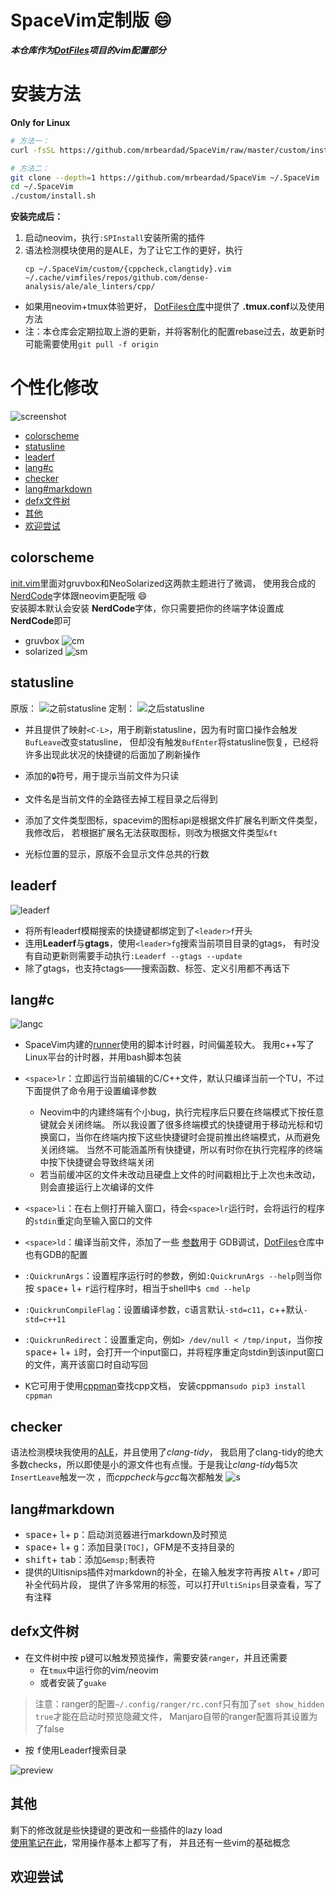 # SpaceVim定制版 :smile:
***本仓库作为[DotFiles](https://github.com/mrbeardad/DotFiles)项目的vim配置部分***

# 安装方法
**Only for Linux**
```bash
# 方法一：
curl -fsSL https://github.com/mrbeardad/SpaceVim/raw/master/custom/install.sh | bash

# 方法二：
git clone --depth=1 https://github.com/mrbeardad/SpaceVim ~/.SpaceVim
cd ~/.SpaceVim
./custom/install.sh
```

**安装完成后：**
1. 启动neovim，执行`:SPInstall`安装所需的插件
2. 语法检测模块使用的是ALE，为了让它工作的更好，执行
    ```
    cp ~/.SpaceVim/custom/{cppcheck,clangtidy}.vim ~/.cache/vimfiles/repos/github.com/dense-analysis/ale/ale_linters/cpp/
    ```
* 如果用neovim+tmux体验更好， [DotFiles仓库](https://github.com/mrbeardad/DotFiles)中提供了 **.tmux.conf**以及使用方法
* 注：本仓库会定期拉取上游的更新，并将客制化的配置rebase过去，故更新时可能需要使用`git pull -f origin`

# 个性化修改
![screenshot](custom/screenshot.png)

<!-- vim-markdown-toc GFM -->

- [colorscheme](#colorscheme)
- [statusline](#statusline)
- [leaderf](#leaderf)
- [lang#c](#langc)
- [checker](#checker)
- [lang#markdown](#langmarkdown)
- [defx文件树](#defx文件树)
- [其他](#其他)
- [欢迎尝试](#欢迎尝试)

<!-- vim-markdown-toc -->
## colorscheme
[init.vim](init.vim)里面对gruvbox和NeoSolarized这两款主题进行了微调，
使用我合成的[NerdCode](https://github.com/mrbeardad/DotFiles/tree/master/fonts)字体跟neovim更配哦 :smile:  
安装脚本默认会安装 **NerdCode**字体，你只需要把你的终端字体设置成 **NerdCode**即可
* gruvbox
![cm](custom/scheme.png)
* solarized
![sm](custom/solarized.png)

## statusline
原版：
![之前statusline](custom/2020-05-10_12-36.png)
定制：
![之后statusline](custom/sla.png)
* 并且提供了映射`<C-L>`，用于刷新statusline，因为有时窗口操作会触发`BufLeave`改变statusline，
但却没有触发`BufEnter`将statusline恢复，已经将许多出现此状况的快捷键的后面加了刷新操作

* 添加的`🔒️`符号，用于提示当前文件为只读

* 文件名是当前文件的全路径去掉工程目录之后得到

* 添加了文件类型图标，spacevim的图标api是根据文件扩展名判断文件类型，我修改后，
    若根据扩展名无法获取图标，则改为根据文件类型`&ft`

* 光标位置的显示，原版不会显示文件总共的行数

## leaderf
![leaderf](custom/leaderf.png)
* 将所有leaderf模糊搜索的快捷键都绑定到了`<leader>f`开头
* 连用**Leaderf**与**gtags**，使用`<leader>fg`搜索当前项目目录的gtags，
    有时没有自动更新则需要手动执行`:Leaderf --gtags --update`
* 除了gtags，也支持ctags——搜索函数、标签、定义引用都不再话下

## lang#c
![langc](custom/langc.png)
* SpaceVim内建的<a href=## title="SpaceVim用于编译并运行当前编辑文件的组件">runner</a>使用的脚本计时器，时间偏差较大。
    我用c++写了Linux平台的计时器，并用bash脚本包装

* `<space>lr`：立即运行当前编辑的C/C++文件，默认只编译当前一个TU，不过下面提供了命令用于设置编译参数
    * Neovim中的内建终端有个小bug，执行完程序后只要在终端模式下按任意键就会关闭终端。
        所以我设置了很多终端模式的快捷键用于移动光标和切换窗口，当你在终端内按下这些快捷键时会提前推出终端模式，从而避免关闭终端。
        当然不可能涵盖所有快捷键，所以有时你在执行完程序的终端中按下快捷键会导致终端关闭
    * 若当前缓冲区的文件未改动且硬盘上文件的时间戳相比于上次也未改动，则会直接运行上次编译的文件
* `<space>li`：在右上侧打开输入窗口，待会`<space>lr`运行时，会将运行的程序的`stdin`重定向至输入窗口的文件
* `<space>ld`：编译当前文件，添加了一些 <a href=## title="该参数不受QuickrunArgs控制">参数</a>用于
    GDB调试，[DotFiles](https://github.com/mrbeardad/DotFiles)仓库中也有GDB的配置
* `:QuickrunArgs`：设置程序运行时的参数，例如`:QuickrunArgs --help`则当你按 <kbd>space</kbd>+ <kbd>l</kbd>+
<kbd>r</kbd>运行程序时，相当于shell中`$ cmd --help`
* `:QuickrunCompileFlag`：设置编译参数，c语言默认`-std=c11`，c++默认`-std=c++11`
* `:QuickrunRedirect`：设置重定向，例如`> /dev/null < /tmp/input`，当你按 <kbd>space</kbd>+ <kbd>l</kbd>+
<kbd>i</kbd>时，会打开一个input窗口，并将程序重定向stdin到该input窗口的文件，离开该窗口时自动写回
* <kbd>K</kbd>它可用于使用[cppman](https://github.com/aitjcize/cppman)查找cpp文档，
    安装cppman`sudo pip3 install cppman`

## checker
语法检测模块我使用的[ALE](https://github.com/dense-analysis/ale)，并且使用了*clang-tidy*，
我启用了clang-tidy的绝大多数checks，所以即使是小的源文件也有点慢。于是我让*clang-tidy*每5次`InsertLeave`触发一次
，而*cppcheck*与*gcc*每次都触发
![s](custom/sm.png)  

## lang#markdown
* <kbd>space</kbd>+ <kbd>l</kbd>+ <kbd>p</kbd>：启动浏览器进行markdown及时预览
* <kbd>space</kbd>+ <kbd>l</kbd>+ <kbd>g</kbd>：添加目录`[TOC]`，GFM是不支持目录的
* <kbd>shift</kbd>+ <kbd>tab</kbd>：添加`&emsp;`制表符
* 提供的Ultisnips插件对markdown的补全，在输入触发字符再按 <kbd>Alt</kbd>+ <kbd>/</kbd>即可补全代码片段，
    提供了许多常用的标签，可以打开`UltiSnips`目录查看，写了有注释

## defx文件树
* 在文件树中按 <kbd>p</kbd>键可以触发预览操作，需要安装`ranger`，并且还需要
    * 在`tmux`中运行你的vim/neovim
    * 或者安装了`guake`
> 注意：ranger的配置`~/.config/ranger/rc.conf`只有加了`set show_hidden true`才能在启动时预览隐藏文件，
> Manjaro自带的ranger配置将其设置为了false
* 按 <kbd>f</kbd>使用Leaderf搜索目录

![preview](custom/pv.gif)

## 其他
剩下的修改就是些快捷键的更改和一些插件的lazy load  
[使用笔记在此](https://github.com/mrbeardad/DotFiles/blob/master/cheat/vim.md)，常用操作基本上都写了有，
    并且还有一些vim的基础概念

## 欢迎尝试

